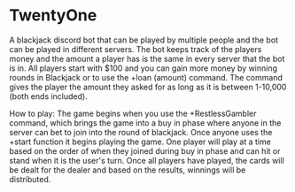 # TwentyOne
A blackjack discord bot that can be played by multiple people and the bot can be played in different servers. The bot keeps track of the players money and the amount a player has is the same in every server that the bot is in. All players start with $100 and you can gain more money by winning rounds in Blackjack or to use the +loan (amount) command. The command gives the player the amount they asked for as long as it is between 1-10,000 (both ends included). 

How to play: 
The game begins when you use the +RestlessGambler command, which brings the game into a buy in phase where anyone in the server can bet to join into the round of blackjack. Once anyone uses the +start function it begins playing the game. One player will play at a time based on the order of when they joined during buy in phase and can hit or stand when it is the user's turn. Once all players have played, the cards will be dealt for the dealer and based on the results, winnings will be distributed. 
